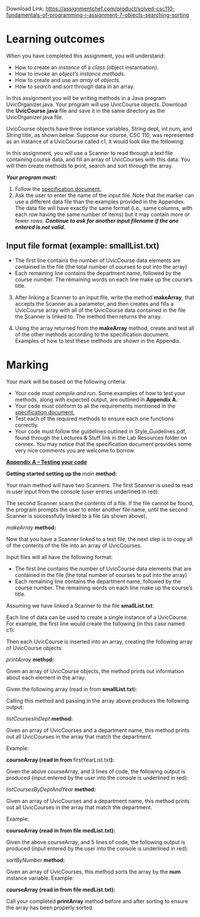 Download Link: https://assignmentchef.com/product/solved-csc110-fundamentals-of-programming-i-assignment-7-objects-searching-sorting
<br>
<h1>Learning outcomes</h1>

When you have completed this assignment, you will understand:

<ul>

 <li>How to create an <em>instance</em> of a <em>class</em> (object instantiation).</li>

 <li>How to invoke an <em>object’s instance methods</em>.</li>

 <li>How to create and use an <em>array</em> of <em>objects</em>.</li>

 <li>How to <em>search</em> and <em>sort</em> through data in an array.</li>

</ul>




In this assignment you will be writing methods in a Java program UvicOrganizer.java. Your program will use UvicCourse objects. Download the <strong>UvicCourse.java</strong> file and save it in the same directory as the UvicOrganizer.java file.

UvicCourse objects have three instance variables, String dept, int num, and String title, as shown below. Suppose our course, CSC 110, was represented as an instance of a UvicCourse called c1, it would look like the following:




In this assignment, you will use a Scanner to read through a text file containing course data, and fill an array of UvicCourses with this data. You will then create methods to print, search and sort through the array.

<strong><em>             </em></strong>

<strong><em>Your program must: </em></strong>

<ol>

 <li>Follow the <a href="https://connex.csc.uvic.ca/access/content/group/c695ec2f-7536-40a4-8ddc-eec4c5c20d41/Assignment%20Resources/Assignment7/UvicOrganizer.html">specification document</a><a href="https://connex.csc.uvic.ca/access/content/group/c695ec2f-7536-40a4-8ddc-eec4c5c20d41/Assignment%20Resources/Assignment7/UvicOrganizer.html">.</a></li>

 <li>Ask the user to enter the name of the input file. Note that the marker can use a different data file than the examples provided in the Appendex. The data file will have exactly the same format (i.e., same columns, with each row having the same number of items) but it may contain more or fewer rows. <strong><em>Continue to ask for another input filename if the one entered is not valid.</em></strong></li>

</ol>

<h2><strong>Input file format </strong>(example:  smallList.txt)</h2>

<ul>

 <li>The first line contains the number of UvicCourse data elements are contained in the file (the total number of courses to put into the array)</li>

 <li>Each remaining line contains the department name, followed by the course number. The remaining words on each line make up the course’s title.</li>

</ul>




<ol start="3">

 <li>After linking a Scanner to an input file, write the method <strong>makeArray</strong>, that accepts the Scanner as a parameter, and then creates and fills a UvicCourse array with all of the UvicCourse data contained in the file the Scanner is linked to. The method then returns the array.</li>

</ol>




<ol start="4">

 <li>Using the array returned from the <strong>makeArray</strong> method, create and test all of the other methods according to the specification document. Examples of how to test these methods are shown in the Appendix.</li>

</ol>

<strong> </strong>

<strong> </strong>

<h1>Marking</h1>

Your mark will be based on the following criteria:

<ul>

 <li>Your code <em>must compile and run</em>. Some examples of how to test your methods, along with expected output, are outlined in <strong>Appendix A.</strong></li>

 <li>Your code must conform to all the requirements mentioned in the <a href="https://connex.csc.uvic.ca/access/content/group/c695ec2f-7536-40a4-8ddc-eec4c5c20d41/Assignment%20Resources/Assignment7/UvicOrganizer.html">specification document</a><a href="https://connex.csc.uvic.ca/access/content/group/c695ec2f-7536-40a4-8ddc-eec4c5c20d41/Assignment%20Resources/Assignment7/UvicOrganizer.html">.</a></li>

 <li>Test each of the required methods to ensure each one functions correctly.</li>

 <li>Your code must follow the guidelines outlined in Style_Guidelines.pdf, found through the Lectures &amp; Stuff link in the Lab Resources folder on connex. You may notice that the specification document provides some very nice comments you are welcome to borrow.</li>

</ul>

<strong><u>Appendix A – Testing your code</u></strong>

<strong>Getting started setting up the </strong><em>main</em><strong> method: </strong>

Your main method will have two Scanners. The first Scanner is used to read in user input from the console (user entries underlined in red):




The second Scanner scans the contents of a file. If the file cannot be found, the program prompts the user to enter another file name, until the second Scanner is successfully linked to a file (as shown above).










<em>makeArray</em> <strong>method:</strong>

Now that you have a Scanner linked to a text file, the next step is to copy all of the contents of the file into an array of UvicCourses.

Input files will all have the following format:

<ul>

 <li>The first line contains the number of UvicCourse data elements that are contained in the file (the total number of courses to put into the array)</li>

 <li>Each remaining line contains the department name, followed by the course number. The remaining words on each line make up the course’s title.</li>

</ul>

Assuming we have linked a Scanner to the file <strong>smallList.txt</strong>:




Each line of data can be used to create a single instance of a UvicCourse. For example, the first line would create the following (in this case named c1):




Then each UvicCourse is inserted into an array, creating the following array of UvicCourse objects:




<em>printArray</em> <strong>method: </strong>

Given an array of UvicCourse objects, the method prints out information about each element in the array.

Given the following array (read in from <strong>smallList.txt</strong>):







Calling this method and passing in the array above produces the following output:




<em>listCoursesInDept</em> <strong>method: </strong>

Given an array of UvicCourses and a department name, this method prints out all UvicCourses in the array that match the department.

Example:

<strong>courseArray (read in from </strong>firstYearList.txt<strong>): </strong>

Given the above courseArray, and 3 lines of code, the following output is produced (input entered by the user into the console is underlined in red):

<strong>             </strong>

<em>listCoursesByDeptAndYear</em> <strong>method: </strong>

Given an array of UvicCourses and a department name, this method prints out all UvicCourses in the array that match the department.

Example:

<strong>courseArray (read in from file medList.txt): </strong>

Given the above courseArray, and 5 lines of code, the following output is produced (input entered by the user into the console is underlined in red):

<strong>             </strong>

<em>sortByNumber</em> <strong>method: </strong>

Given an array of UvicCourses, this method sorts the array by the <strong>num</strong> instance variable. Example:

<strong>courseArray (read in from file medList.txt): </strong>




Call your completed <strong>printArray</strong> method before and after sorting to ensure the array has been properly sorted.

<strong> </strong>